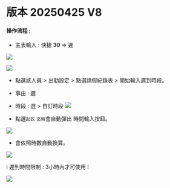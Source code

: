 # 版本 20250425 V8

#### 操作流程 : 
- 主表輸入 : 快捷 **30** => 遲

![](https://i.imgur.com/BVQeoHZ.png)

![](https://i.imgur.com/SVTHbsM.png)

- 點選該人員 > 出勤設定 > 點選請假紀錄表 > 開始輸入遲到時段。
- 事由 : 遲 
- 時段 : 選 > 自訂時段
![](https://i.imgur.com/yCx2X53.png)

- 點選`起訖` `迄時`會自動彈出 時間輸入按鈕。

![](https://i.imgur.com/i96gipp.png)

- 會依照時數自動換算。

![](https://i.imgur.com/q0h4VPp.png)

ℹ️ 遲到時間限制 : 3小時內才可使用 ! 

![](https://i.imgur.com/SHBwFfK.png)


